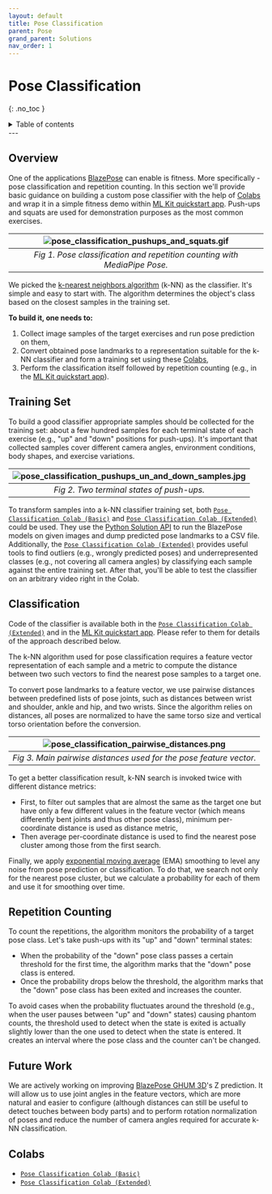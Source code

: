 ```yaml
---
layout: default
title: Pose Classification
parent: Pose
grand_parent: Solutions
nav_order: 1
---
```


# Pose Classification
{: .no_toc }

<details close markdown="block">
  <summary>
    Table of contents
  </summary>
  {: .text-delta }
1. TOC
{:toc}
</details>
---

## Overview

One of the applications
[BlazePose](https://ai.googleblog.com/2020/08/on-device-real-time-body-pose-tracking.html)
can enable is fitness. More specifically - pose classification and repetition
counting. In this section we'll provide basic guidance on building a custom pose
classifier with the help of [Colabs](#colabs) and wrap it in a simple fitness
demo within
[ML Kit quickstart app](https://developers.google.com/ml-kit/vision/pose-detection/classifying-poses#4_integrate_with_the_ml_kit_quickstart_app).
Push-ups and squats are used for demonstration purposes as the most common
exercises.

![pose_classification_pushups_and_squats.gif](https://mediapipe.dev/images/mobile/pose_classification_pushups_and_squats.gif) |
:--------------------------------------------------------------------------------------------------------: |
*Fig 1. Pose classification and repetition counting with MediaPipe Pose.*                                  |

We picked the
[k-nearest neighbors algorithm](https://en.wikipedia.org/wiki/K-nearest_neighbors_algorithm)
(k-NN) as the classifier. It's simple and easy to start with. The algorithm
determines the object's class based on the closest samples in the training set.

**To build it, one needs to:**

1.  Collect image samples of the target exercises and run pose prediction on
    them,
2.  Convert obtained pose landmarks to a representation suitable for the k-NN
    classifier and form a training set using these [Colabs](#colabs),
3.  Perform the classification itself followed by repetition counting (e.g., in
    the
    [ML Kit quickstart app](https://developers.google.com/ml-kit/vision/pose-detection/classifying-poses#4_integrate_with_the_ml_kit_quickstart_app)).

## Training Set

To build a good classifier appropriate samples should be collected for the
training set: about a few hundred samples for each terminal state of each
exercise (e.g., "up" and "down" positions for push-ups). It's important that
collected samples cover different camera angles, environment conditions, body
shapes, and exercise variations.

![pose_classification_pushups_un_and_down_samples.jpg](https://mediapipe.dev/images/mobile/pose_classification_pushups_un_and_down_samples.jpg) |
:--------------------------------------------------------------------------------------------------------------------------: |
*Fig 2. Two terminal states of push-ups.*                                                                                    |

To transform samples into a k-NN classifier training set, both
[`Pose Classification Colab (Basic)`] and
[`Pose Classification Colab (Extended)`] could be used. They use the
[Python Solution API](./pose.md#python-solution-api) to run the BlazePose models
on given images and dump predicted pose landmarks to a CSV file. Additionally,
the [`Pose Classification Colab (Extended)`] provides useful tools to find
outliers (e.g., wrongly predicted poses) and underrepresented classes (e.g., not
covering all camera angles) by classifying each sample against the entire
training set. After that, you'll be able to test the classifier on an arbitrary
video right in the Colab.

## Classification

Code of the classifier is available both in the
[`Pose Classification Colab (Extended)`] and in the
[ML Kit quickstart app](https://developers.google.com/ml-kit/vision/pose-detection/classifying-poses#4_integrate_with_the_ml_kit_quickstart_app).
Please refer to them for details of the approach described below.

The k-NN algorithm used for pose classification requires a feature vector
representation of each sample and a metric to compute the distance between two
such vectors to find the nearest pose samples to a target one.

To convert pose landmarks to a feature vector, we use pairwise distances between
predefined lists of pose joints, such as distances between wrist and shoulder,
ankle and hip, and two wrists. Since the algorithm relies on distances, all
poses are normalized to have the same torso size and vertical torso orientation
before the conversion.

![pose_classification_pairwise_distances.png](https://mediapipe.dev/images/mobile/pose_classification_pairwise_distances.png) |
:--------------------------------------------------------------------------------------------------------: |
*Fig 3. Main pairwise distances used for the pose feature vector.*                                         |

To get a better classification result, k-NN search is invoked twice with
different distance metrics:

*   First, to filter out samples that are almost the same as the target one but
    have only a few different values in the feature vector (which means
    differently bent joints and thus other pose class), minimum per-coordinate
    distance is used as distance metric,
*   Then average per-coordinate distance is used to find the nearest pose
    cluster among those from the first search.

Finally, we apply
[exponential moving average](https://en.wikipedia.org/wiki/Moving_average#Exponential_moving_average)
(EMA) smoothing to level any noise from pose prediction or classification. To do
that, we search not only for the nearest pose cluster, but we calculate a
probability for each of them and use it for smoothing over time.

## Repetition Counting

To count the repetitions, the algorithm monitors the probability of a target
pose class. Let's take push-ups with its "up" and "down" terminal states:

*   When the probability of the "down" pose class passes a certain threshold for
    the first time, the algorithm marks that the "down" pose class is entered.
*   Once the probability drops below the threshold, the algorithm marks that the
    "down" pose class has been exited and increases the counter.

To avoid cases when the probability fluctuates around the threshold (e.g., when
the user pauses between "up" and "down" states) causing phantom counts, the
threshold used to detect when the state is exited is actually slightly lower
than the one used to detect when the state is entered. It creates an interval
where the pose class and the counter can't be changed.

## Future Work

We are actively working on improving
[BlazePose GHUM 3D](./pose.md#pose-landmark-model-blazepose-ghum-3d)'s Z
prediction. It will allow us to use joint angles in the feature vectors, which
are more natural and easier to configure (although distances can still be useful
to detect touches between body parts) and to perform rotation normalization of
poses and reduce the number of camera angles required for accurate k-NN
classification.

## Colabs

*   [`Pose Classification Colab (Basic)`]
*   [`Pose Classification Colab (Extended)`]

[`Pose Classification Colab (Basic)`]: https://mediapipe.page.link/pose_classification_basic
[`Pose Classification Colab (Extended)`]: https://mediapipe.page.link/pose_classification_extended
